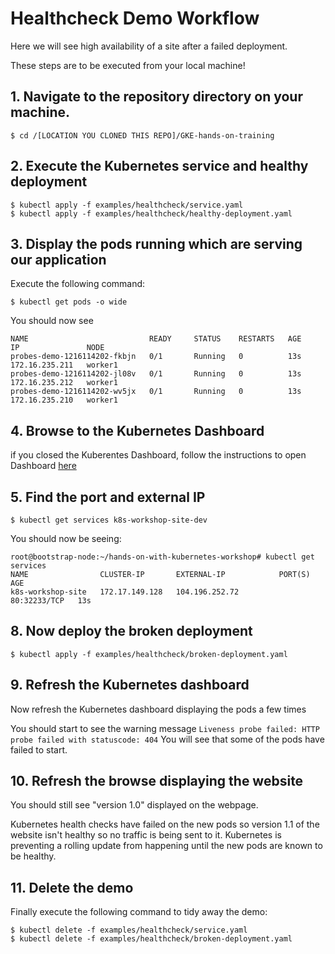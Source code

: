 # Healthcheck Demo Workflow

Here we will see high availability of a site after a failed deployment.  

These steps are to be executed from your local machine!

## 1. Navigate to the repository directory on your machine.  

```
$ cd /[LOCATION YOU CLONED THIS REPO]/GKE-hands-on-training
```

## 2. Execute the Kubernetes service and healthy deployment

```
$ kubectl apply -f examples/healthcheck/service.yaml
$ kubectl apply -f examples/healthcheck/healthy-deployment.yaml
```

## 3. Display the pods running which are serving our application

Execute the following command:

```
$ kubectl get pods -o wide
```

You should now see

```
NAME                           READY     STATUS    RESTARTS   AGE       IP               NODE
probes-demo-1216114202-fkbjn   0/1       Running   0          13s       172.16.235.211   worker1
probes-demo-1216114202-jl08v   0/1       Running   0          13s       172.16.235.212   worker1
probes-demo-1216114202-wv5jx   0/1       Running   0          13s       172.16.235.210   worker1
```

## 4. Browse to the Kubernetes Dashboard

if you closed the Kuberentes Dashboard, follow the instructions to open Dashboard [here](https://github.com/chrisgaun/GKE-hands-on-training/blob/master/docs/3-build-cluster.md)

## 5. Find the port and external IP

```
$ kubectl get services k8s-workshop-site-dev
```

You should now be seeing:

```
root@bootstrap-node:~/hands-on-with-kubernetes-workshop# kubectl get services
NAME                CLUSTER-IP       EXTERNAL-IP            PORT(S)        AGE
k8s-workshop-site   172.17.149.128   104.196.252.72         80:32233/TCP   13s
```

## 8. Now deploy the broken deployment

```
$ kubectl apply -f examples/healthcheck/broken-deployment.yaml
```

## 9. Refresh the Kubernetes dashboard

Now refresh the Kubernetes dashboard displaying the pods a few times

You should start to see the warning message `Liveness probe failed: HTTP probe failed with statuscode: 404`  You will see that some of the pods have failed to start.

## 10. Refresh the browse displaying the website

You should still see "version 1.0" displayed on the webpage.

Kubernetes health checks have failed on the new pods so version 1.1 of the website isn't healthy so no traffic is being sent to it.  Kubernetes is preventing a rolling update from happening until the new pods are known to be healthy.

## 11. Delete the demo

Finally execute the following command to tidy away the demo:

```
$ kubectl delete -f examples/healthcheck/service.yaml
$ kubectl delete -f examples/healthcheck/broken-deployment.yaml
```
